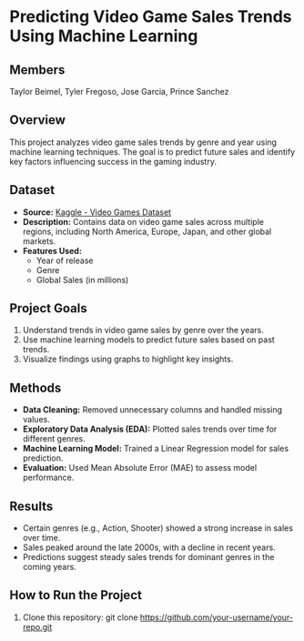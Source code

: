 # Predicting Video Game Sales Trends Using Machine Learning

##  Members 
Taylor Beimel, Tyler Fregoso, Jose Garcia, Prince Sanchez

## Overview
This project analyzes video game sales trends by genre and year using machine learning techniques. The goal is to predict future sales and identify key factors influencing success in the gaming industry.

## Dataset
- **Source:** [Kaggle - Video Games Dataset](https://www.kaggle.com/datasets/atharvaingle/video-games-dataset)
- **Description:** Contains data on video game sales across multiple regions, including North America, Europe, Japan, and other global markets.
- **Features Used:**
  - Year of release
  - Genre
  - Global Sales (in millions)

## Project Goals
1. Understand trends in video game sales by genre over the years.
2. Use machine learning models to predict future sales based on past trends.
3. Visualize findings using graphs to highlight key insights.

## Methods
- **Data Cleaning:** Removed unnecessary columns and handled missing values.
- **Exploratory Data Analysis (EDA):** Plotted sales trends over time for different genres.
- **Machine Learning Model:** Trained a Linear Regression model for sales prediction.
- **Evaluation:** Used Mean Absolute Error (MAE) to assess model performance.

## Results
- Certain genres (e.g., Action, Shooter) showed a strong increase in sales over time.
- Sales peaked around the late 2000s, with a decline in recent years.
- Predictions suggest steady sales trends for dominant genres in the coming years.

## How to Run the Project
1. Clone this repository:
   git clone https://github.com/your-username/your-repo.git
